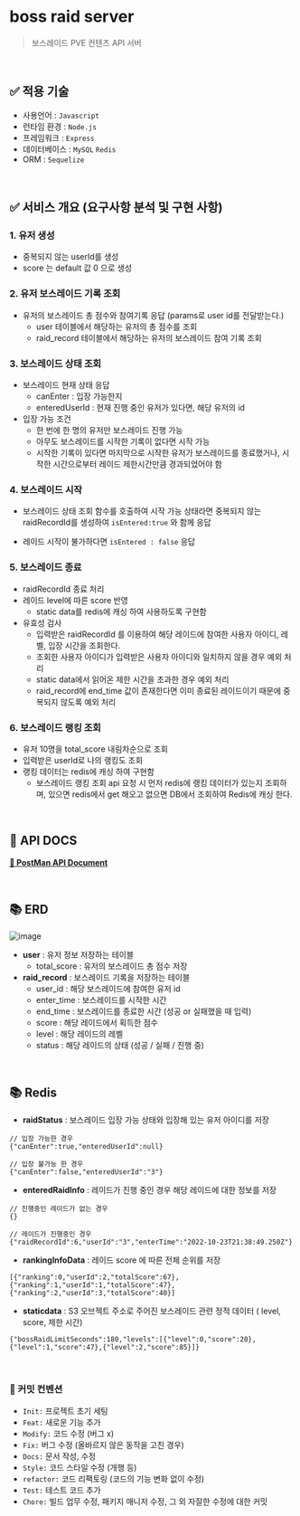 # boss raid server

> 보스레이드 PVE 컨텐츠 API 서버

<br>

## ✅ 적용 기술

- 사용언어 : `Javascript`
- 런타임 환경 : `Node.js`
- 프레임워크 : `Express`
- 데이터베이스 : `MySQL` `Redis`
- ORM : `Sequelize`

<br>

## ✅ 서비스 개요 (요구사항 분석 및 구현 사항)

### 1. 유저 생성

- 중복되지 않는 userId를 생성
- score 는 default 값 0 으로 생성

### 2. 유저 보스레이드 기록 조회

- 유저의 보스레이드 총 점수와 참여기록 응답 (params로 user id를 전달받는다.)
  - user 테이블에서 해당하는 유저의 총 점수를 조회
  - raid_record 테이블에서 해당하는 유저의 보스레이드 참여 기록 조회

### 3. 보스레이드 상태 조회

- 보스레이드 현재 상태 응답
  - canEnter : 입장 가능한지
  - enteredUserId : 현재 진행 중인 유저가 있다면, 해당 유저의 id
- 입장 가능 조건
  - 한 번에 한 명의 유저만 보스레이드 진행 가능
  - 아무도 보스레이드를 시작한 기록이 없다면 시작 가능
  - 시작한 기록이 있다면 마지막으로 시작한 유저가 보스레이드를 종료했거나, 시작한 시간으로부터 레이드 제한시간만큼 경과되었어야 함

### 4. 보스레이드 시작

- 보스레이드 상태 조회 함수를 호출하여 시작 가능 상태라면
  중복되지 않는 raidRecordId를 생성하여 `isEntered:true` 와 함께 응답

- 레이드 시작이 불가하다면 `isEntered : false` 응답

### 5. 보스레이드 종료

- raidRecordId 종료 처리
- 레이드 level에 따른 score 반영
  - static data를 redis에 캐싱 하여 사용하도록 구현함
- 유효성 검사
  - 입력받은 raidRecordId 를 이용하여 해당 레이드에 참여한 사용자 아이디, 레벨, 입장 시간을 조회한다.
  - 조회한 사용자 아이디가 입력받은 사용자 아이디와 일치하지 않을 경우 예외 처리
  - static data에서 읽어온 제한 시간을 초과한 경우 예외 처리
  - raid_record에 end_time 값이 존재한다면 이미 종료된 레이드이기 때문에 중복되지 않도록 예외 처리

### 6. 보스레이드 랭킹 조회

- 유저 10명을 total_score 내림차순으로 조회
- 입력받은 userId로 나의 랭킹도 조회
- 랭킹 데이터는 redis에 캐싱 하여 구현함
  - 보스레이드 랭킹 조회 api 요청 시 먼저 redis에 랭킹 데이터가 있는지 조회하며, 있으면 redis에서 get 해오고 없으면 DB에서 조회하여 Redis에 캐싱 한다.

<br>

## 📃 API DOCS

**[🔗 PostMan API Document](https://documenter.getpostman.com/view/21288917/2s7Z7VKaQ7)**

<br>

## 📚 ERD

![image](https://i.imgur.com/f6bbo6B.png)

- **user** : 유저 정보 저장하는 테이블
  - total_score : 유저의 보스레이드 총 점수 저장
- **raid_record** : 보스레이드 기록을 저장하는 테이블
  - user_id : 해당 보스레이드에 참여한 유저 id
  - enter_time : 보스레이드를 시작한 시간
  - end_time : 보스레이드를 종료한 시간 (성공 or 실패했을 때 입력)
  - score : 해당 레이드에서 획득한 점수
  - level : 해당 레이드의 레벨
  - status : 해당 레이드의 상태 (성공 / 실패 / 진행 중)

<br>

## 📚 Redis

- **raidStatus** : 보스레이드 입장 가능 상태와 입장해 있는 유저 아이디를 저장

```
// 입장 가능한 경우
{"canEnter":true,"enteredUserId":null}

// 입장 불가능 한 경우
{"canEnter":false,"enteredUserId":"3"}
```

- **enteredRaidInfo** : 레이드가 진행 중인 경우 해당 레이드에 대한 정보를 저장

```
// 진행중인 레이드가 없는 경우
{}

// 레이드가 진행중인 경우
{"raidRecordId":6,"userId":"3","enterTime":"2022-10-23T21:38:49.250Z"}
```

- **rankingInfoData** : 레이드 score 에 따른 전체 순위를 저장

```
[{"ranking":0,"userId":2,"totalScore":67},{"ranking":1,"userId":1,"totalScore":47},{"ranking":2,"userId":3,"totalScore":40}]
```

- **staticdata** : S3 오브젝트 주소로 주어진 보스레이드 관련 정적 데이터 ( level, score, 제한 시간)

```
{"bossRaidLimitSeconds":180,"levels":[{"level":0,"score":20},{"level":1,"score":47},{"level":2,"score":85}]}
```

<br>

### 📝 커밋 컨벤션

- `Init:` 프로젝트 초기 세팅
- `Feat:` 새로운 기능 추가
- `Modify:` 코드 수정 (버그 x)
- `Fix:` 버그 수정 (올바르지 않은 동작을 고친 경우)
- `Docs:` 문서 작성, 수정
- `Style:` 코드 스타일 수정 (개행 등)
- `refactor:` 코드 리팩토링 (코드의 기능 변화 없이 수정)
- `Test:` 테스트 코드 추가
- `Chore:` 빌드 업무 수정, 패키지 매니저 수정, 그 외 자잘한 수정에 대한 커밋

